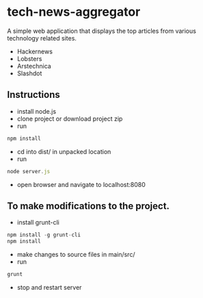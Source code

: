 tech-news-aggregator
====================

A simple web application that displays the top articles from various technology related sites.

- Hackernews
- Lobsters
- Arstechnica
- Slashdot

## Instructions 

- install node.js
- clone project or download project zip
- run
````javascript
npm install
````
- cd into dist/ in unpacked location
- run
````javascript
node server.js
````
- open browser and navigate to localhost:8080

## To make modifications to the project.

- install grunt-cli
````javascript
npm install -g grunt-cli
npm install
````
- make changes to source files in main/src/
- run
````javascript
grunt
`````
- stop and restart server
